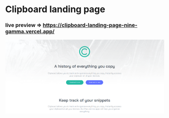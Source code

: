 # Clipboard landing page

### live preview => https://clipboard-landing-page-nine-gamma.vercel.app/
![Design preview for Clipboard landing page coding challenge](./previewImage.png) 